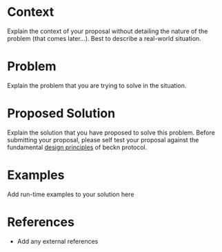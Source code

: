# Context

Explain the context of your proposal without detailing the nature of the problem (that comes later...). Best to describe a real-world situation. 

# Problem

Explain the problem that you are trying to solve in the situation.

# Proposed Solution

Explain the solution that you have proposed to solve this problem. Before submitting your proposal, please self test your proposal against the fundamental [design principles](https://github.com/beckn/protocol-specifications/blob/master/GOVERNANCE.md#design-principles-for-specification-evolution) of beckn protocol.

# Examples
Add run-time examples to your solution here

# References
- Add any external references
